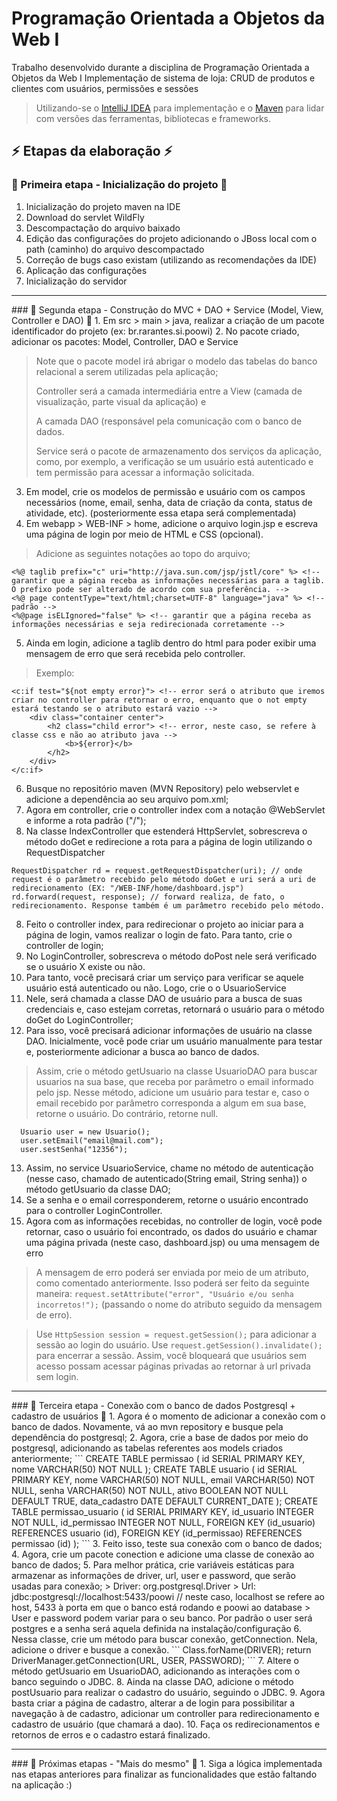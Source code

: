 # Programação Orientada a Objetos da Web I
Trabalho desenvolvido durante a disciplina de Programação Orientada a Objetos da Web I
Implementação de sistema de loja: CRUD de produtos e clientes com usuários, permissões e sessões 

> Utilizando-se o [IntelliJ IDEA](https://www.jetbrains.com/pt-br/idea/) para implementação e o [Maven](https://mvnrepository.com/) 
> para lidar com versões das ferramentas, bibliotecas e frameworks.

## :zap: Etapas da elaboração :zap: 
### 🔸 Primeira etapa - Inicialização do projeto 🔸
1. Inicialização do projeto maven na IDE
2. Download do servlet WildFly
3. Descompactação do arquivo baixado
4. Edição das configurações do projeto adicionando o JBoss local com o path (caminho) do arquivo descompactado
5. Correção de bugs caso existam (utilizando as recomendações da IDE)
6. Aplicação das configurações
7. Inicialização do servidor
<hr />
### 🔸 Segunda etapa - Construção do MVC + DAO + Service (Model, View, Controller e DAO) 🔸
1. Em src > main > java, realizar a criação de um pacote identificador do projeto (ex: br.rarantes.si.poowi)
2. No pacote criado, adicionar os pacotes: Model, Controller, DAO e Service

> Note que o pacote model irá abrigar o modelo das tabelas do banco relacional a serem utilizadas pela aplicação; 
> 
> Controller será a camada intermediária entre a View (camada de visualização, parte visual da aplicação) e 
> 
>  A camada DAO (responsável pela comunicação com o banco de dados. 
>  
>  Service será o pacote de armazenamento dos serviços da aplicação, 
> como, por exemplo, a verificação se um usuário está autenticado e tem permissão para acessar a informação solicitada.

3. Em model, crie os modelos de permissão e usuário com os campos necessários (nome, email, senha, data de criação da conta, status de atividade, etc). 
(posteriormente essa etapa será complementada)
4. Em webapp > WEB-INF > home, adicione o arquivo login.jsp e escreva uma página de login por meio de HTML e CSS (opcional).
> Adicione as seguintes notações ao topo do arquivo; 
```
<%@ taglib prefix="c" uri="http://java.sun.com/jsp/jstl/core" %> <!-- garantir que a página receba as informações necessárias para a taglib. O prefixo pode ser alterado de acordo com sua preferência. -->
<%@ page contentType="text/html;charset=UTF-8" language="java" %> <!-- padrão -->
<%@page isELIgnored="false" %> <!-- garantir que a página receba as informações necessárias e seja redirecionada corretamente -->
```
5. Ainda em login, adicione a taglib dentro do html para poder exibir uma mensagem de erro que será recebida pelo controller.
> Exemplo: 
```
<c:if test="${not empty error}"> <!-- error será o atributo que iremos criar no controller para retornar o erro, enquanto que o not empty estará testando se o atributo estará vazio -->
    <div class="container center">
        <h2 class="child error"> <!-- error, neste caso, se refere à classe css e não ao atributo java -->
            <b>${error}</b>
        </h2>
    </div>
</c:if>
 ```
6. Busque no repositório maven (MVN Repository) pelo webservlet e adicione a dependência ao seu arquivo pom.xml;
7. Agora em controller, crie o controller index com a notação @WebServlet e informe a rota padrão ("/");
8. Na classe IndexController que estenderá HttpServlet, sobrescreva o método doGet e redirecione a rota para a página de login utilizando o RequestDispatcher
```
RequestDispatcher rd = request.getRequestDispatcher(uri); // onde request é o parâmetro recebido pelo método doGet e uri será a uri de redirecionamento (EX: "/WEB-INF/home/dashboard.jsp")
rd.forward(request, response); // forward realiza, de fato, o redirecionamento. Response também é um parâmetro recebido pelo método.
```
8. Feito o controller index, para redirecionar o projeto ao iniciar para a página de login, vamos realizar o login de fato. Para tanto, crie o 
controller de login;
9. No LoginController, sobrescreva o método doPost nele será verificado se o usuário X existe ou não. 
10. Para tanto, você precisará criar um serviço para verificar se aquele usuário está autenticado ou não. Logo, crie o o UsuarioService
11. Nele, será chamada a classe DAO de usuário para a busca de suas credenciais e, caso estejam corretas, retornará o usuário para o método doGet do 
LoginController;
12. Para isso, você precisará adicionar informações de usuário na classe DAO. Inicialmente, você pode criar um usuário manualmente para testar e, 
posteriormente adicionar a busca ao banco de dados.
> Assim, crie o método getUsuario na classe UsuarioDAO para buscar usuarios na sua base, que receba por parâmetro o email informado pelo jsp. 
> Nesse método, adicione um usuário para testar e, caso o email 
> recebido por parâmetro corresponda a algum em sua base, retorne o usuário. Do contrário, retorne null.
```
  Usuario user = new Usuario();
  user.setEmail("email@mail.com");
  user.sestSenha("12356");
```
13. Assim, no service UsuarioService, chame no método de autenticação (nesse caso, chamado de autenticado(String email, String senha)) o método 
getUsuario da classe DAO;
14. Se a senha e o email corresponderem, retorne o usuário encontrado para o controller LoginController.
15. Agora com as informações recebidas, no controller de login, você pode retornar, caso o usuário foi encontrado, os dados do usuário e chamar uma 
página privada (neste caso, dashboard.jsp) ou uma mensagem de erro
> A mensagem de erro poderá ser enviada por meio de um atributo, como comentado anteriormente. Isso poderá ser feito da seguinte maneira: 
`` request.setAttribute("error", "Usuário e/ou senha incorretos!"); ``
> (passando o nome do atributo seguido da mensagem de erro).

> Use ``HttpSession session = request.getSession();`` para adicionar a sessão ao login do usuário. Use ``request.getSession().invalidate();`` para encerrar 
a sessão. 
> Assim, você bloqueará que usuários sem acesso possam acessar páginas privadas ao retornar à url privada sem login.
<hr/>
### 🔸 Terceira etapa - Conexão com o banco de dados Postgresql + cadastro de usuários  🔸
1. Agora é o momento de adicionar a conexão com o banco de dados. Novamente, vá ao mvn repository e busque pela dependência do postgresql;
2. Agora, crie a base de dados por meio do postgresql, adicionando as tabelas referentes aos models criados anteriormente;
```
  CREATE TABLE permissao (
    id SERIAL PRIMARY KEY,
    nome VARCHAR(50) NOT NULL
  );
  CREATE TABLE usuario (
    id SERIAL PRIMARY KEY,
    nome VARCHAR(50) NOT NULL,
    email VARCHAR(50) NOT NULL,
    senha VARCHAR(50) NOT NULL,
    ativo BOOLEAN NOT NULL DEFAULT TRUE,
    data_cadastro DATE DEFAULT CURRENT_DATE
  );
  CREATE TABLE permissao_usuario (
    id SERIAL PRIMARY KEY,
    id_usuario INTEGER NOT NULL,
    id_permissao INTEGER NOT NULL,
    FOREIGN KEY (id_usuario) REFERENCES usuario (id),
    FOREIGN KEY (id_permissao) REFERENCES permissao (id)
  );
```
3. Feito isso, teste sua conexão com o banco de dados;
4. Agora, crie um pacote conection e adicione uma classe de conexão ao banco de dados;
5. Para melhor prática, crie variáveis estáticas para armazenar as informações de driver, url, user e password, que serão usadas para conexão;
> Driver: org.postgresql.Driver
> Url: jdbc:postgresql://localhost:5433/poowi // neste caso, localhost se refere ao host, 5433 à porta em que o banco está rodando e poowi ao database
> User e password podem variar para o seu banco. Por padrão o user será postgres e a senha será aquela definida na instalação/configuração
6. Nessa classe, crie um método para buscar conexão, getConnection. Nela, adicione o driver e busque a conexão.
```
  Class.forName(DRIVER);
  return DriverManager.getConnection(URL, USER, PASSWORD);
```
7. Altere o método getUsuario em UsuarioDAO, adicionando as interações com o banco seguindo o JDBC.
8. Ainda na classe DAO, adicione o método postUsuario para realizar o cadastro do usuário, seguindo o JDBC.
9. Agora basta criar a página de cadastro, alterar a de login para possibilitar a navegação à de cadastro, adicionar um controller para redirecionamento 
e cadastro de usuário (que chamará a dao).
10. Faça os redirecionamentos e retornos de erros e o cadastro estará finalizado.
<hr />
### 🔸 Próximas etapas - "Mais do mesmo"  🔸
1. Siga a lógica implementada nas etapas anteriores para finalizar as funcionalidades que estão faltando na aplicação :)
